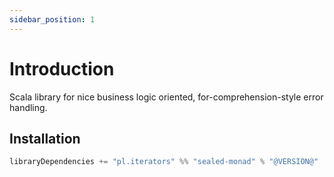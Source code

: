 ```yaml
---
sidebar_position: 1
---
```


# Introduction

Scala library for nice business logic oriented, for-comprehension-style error handling.

## Installation

```scala
libraryDependencies += "pl.iterators" %% "sealed-monad" % "@VERSION@"
```
